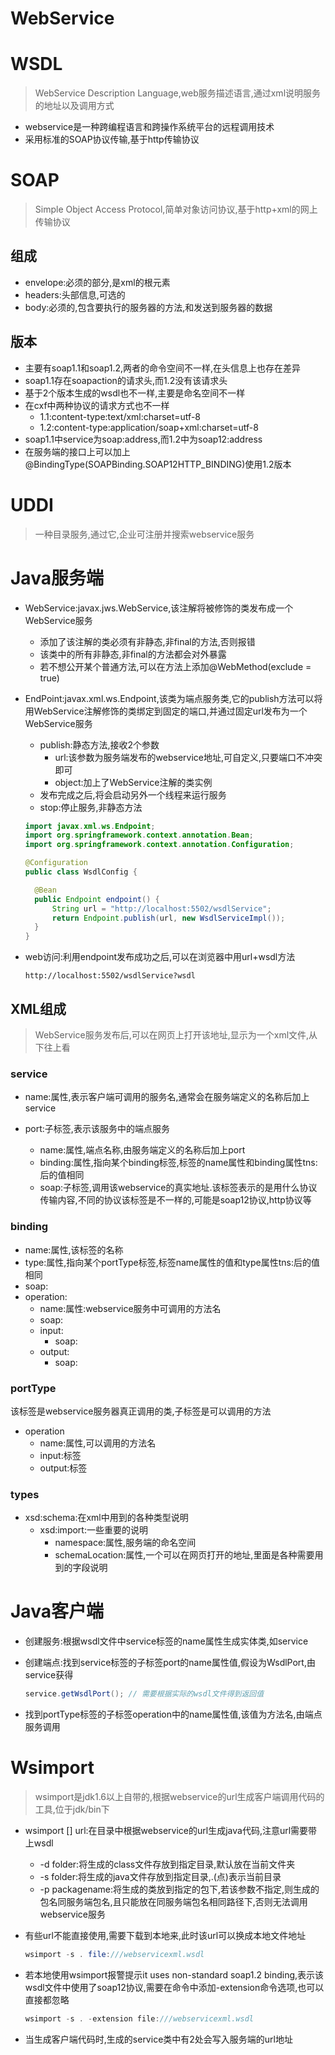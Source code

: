 # WebService



# WSDL

> WebService Description Language,web服务描述语言,通过xml说明服务的地址以及调用方式

* webservice是一种跨编程语言和跨操作系统平台的远程调用技术
* 采用标准的SOAP协议传输,基于http传输协议



# SOAP

> Simple Object Access Protocol,简单对象访问协议,基于http+xml的网上传输协议



## 组成

* envelope:必须的部分,是xml的根元素
* headers:头部信息,可选的
* body:必须的,包含要执行的服务器的方法,和发送到服务器的数据



## 版本

* 主要有soap1.1和soap1.2,两者的命令空间不一样,在头信息上也存在差异
* soap1.1存在soapaction的请求头,而1.2没有该请求头
* 基于2个版本生成的wsdl也不一样,主要是命名空间不一样
* 在cxf中两种协议的请求方式也不一样
  * 1.1:content-type:text/xml:charset=utf-8
  * 1.2:content-type:application/soap+xml:charset=utf-8
* soap1.1中service为soap:address,而1.2中为soap12:address
* 在服务端的接口上可以加上@BindingType(SOAPBinding.SOAP12HTTP_BINDING)使用1.2版本



# UDDI

> 一种目录服务,通过它,企业可注册并搜索webservice服务



# Java服务端

* WebService:javax.jws.WebService,该注解将被修饰的类发布成一个WebService服务

  * 添加了该注解的类必须有非静态,非final的方法,否则报错
  * 该类中的所有非静态,非final的方法都会对外暴露
  * 若不想公开某个普通方法,可以在方法上添加@WebMethod(exclude = true)

* EndPoint:javax.xml.ws.Endpoint,该类为端点服务类,它的publish方法可以将用WebService注解修饰的类绑定到固定的端口,并通过固定url发布为一个WebService服务

  * publish:静态方法,接收2个参数
    * url:该参数为服务端发布的webservice地址,可自定义,只要端口不冲突即可
    * object:加上了WebService注解的类实例
  * 发布完成之后,将会启动另外一个线程来运行服务
  * stop:停止服务,非静态方法

  ```java
  import javax.xml.ws.Endpoint;
  import org.springframework.context.annotation.Bean;
  import org.springframework.context.annotation.Configuration;
  
  @Configuration
  public class WsdlConfig {
  
  	@Bean
  	public Endpoint endpoint() {
  		String url = "http://localhost:5502/wsdlService";
  		return Endpoint.publish(url, new WsdlServiceImpl());
  	}
  }
  ```

* web访问:利用endpoint发布成功之后,可以在浏览器中用url+wsdl方法

  ```http
  http://localhost:5502/wsdlService?wsdl
  ```

  



## XML组成

> WebService服务发布后,可以在网页上打开该地址,显示为一个xml文件,从下往上看



### service

* name:属性,表示客户端可调用的服务名,通常会在服务端定义的名称后加上service

* port:子标签,表示该服务中的端点服务
  * name:属性,端点名称,由服务端定义的名称后加上port
  * binding:属性,指向某个binding标签,标签的name属性和binding属性tns:后的值相同
  * soap:子标签,调用该webservice的真实地址.该标签表示的是用什么协议传输内容,不同的协议该标签是不一样的,可能是soap12协议,http协议等



### binding

* name:属性,该标签的名称
* type:属性,指向某个portType标签,标签name属性的值和type属性tns:后的值相同
* soap:
* operation:
  * name:属性:webservice服务中可调用的方法名
  * soap:
  * input:
    * soap:
  * output:
    * soap:



### portType

该标签是webservice服务器真正调用的类,子标签是可以调用的方法

* operation
  * name:属性,可以调用的方法名
  * input:标签
  * output:标签



### types

* xsd:schema:在xml中用到的各种类型说明
  * xsd:import:一些重要的说明
    * namespace:属性,服务端的命名空间
    * schemaLocation:属性,一个可以在网页打开的地址,里面是各种需要用到的字段说明



# Java客户端

* 创建服务:根据wsdl文件中service标签的name属性生成实体类,如service

* 创建端点:找到service标签的子标签port的name属性值,假设为WsdlPort,由service获得

  ```java
  service.getWsdlPort(); // 需要根据实际的wsdl文件得到返回值
  ```

* 找到portType标签的子标签operation中的name属性值,该值为方法名,由端点服务调用



# Wsimport

> wsimport是jdk1.6以上自带的,根据webservice的url生成客户端调用代码的工具,位于jdk/bin下

* wsimport [] url:在目录中根据webservice的url生成java代码,注意url需要带上wsdl

  * -d folder:将生成的class文件存放到指定目录,默认放在当前文件夹
  * -s folder:将生成的java文件存放到指定目录,.(点)表示当前目录
  * -p packagename:将生成的类放到指定的包下,若该参数不指定,则生成的包名同服务端包名,且只能放在同服务端包名相同路径下,否则无法调用webservice服务

* 有些url不能直接使用,需要下载到本地来,此时该url可以换成本地文件地址

  ```java
  wsimport -s . file:///webservicexml.wsdl
  ```

* 若本地使用wsimport报警提示it uses non-standard soap1.2 binding,表示该wsdl文件中使用了soap12协议,需要在命令中添加-extension命令选项,也可以直接都忽略

  ```java
  wsimport -s . -extension file:///webservicexml.wsdl
  ```

* 当生成客户端代码时,生成的service类中有2处会写入服务端的url地址